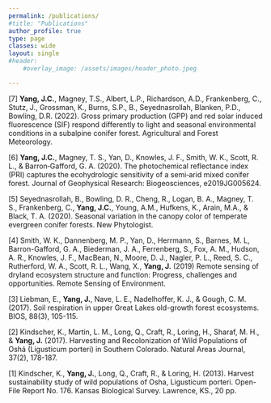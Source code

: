 ```yaml
---
permalink: /publications/
#title: "Publications"
author_profile: true
type: page
classes: wide
layout: single
#header:
    #overlay_image: /assets/images/header_photo.jpeg

---
```


[7] **Yang, J.C.**, Magney, T.S., Albert, L.P., Richardson, A.D., Frankenberg, C., Stutz, J., Grossman, K., Burns, S.P., B., Seyednasrollah, Blanken, P.D., Bowling, D.R. (2022).  Gross primary production (GPP) and red solar induced fluorescence (SIF) respond differently to light and seasonal environmental conditions in a subalpine conifer forest. Agricultural and Forest Meteorology.

[6] **Yang, J.C.**, Magney, T. S., Yan, D., Knowles, J. F., Smith, W. K., Scott, R. L., & Barron‐Gafford, G. A. (2020). The photochemical reflectance index (PRI) captures the ecohydrologic sensitivity of a semi‐arid mixed conifer forest. Journal of Geophysical Research: Biogeosciences, e2019JG005624.

[5] Seyednasrollah, B., Bowling, D. R., Cheng, R., Logan, B. A., Magney, T. S., Frankenberg, C., **Yang, J.C.**, Young, A.M., Hufkens, K., Arain, M.A., & Black, T. A. (2020). Seasonal variation in the canopy color of temperate evergreen conifer forests. New Phytologist.

[4] Smith, W. K., Dannenberg, M. P., Yan, D., Herrmann, S., Barnes, M. L, Barron-Gafford, G. A., 
Biederman, J. A., Ferrenberg, S., Fox, A. M., Hudson, A. R., Knowles, J. F., MacBean, N., Moore, D. J., Nagler, P. L., Reed, S. C., Rutherford, W. A., Scott, R. L., Wang, X., **Yang, J.**  (2019) Remote sensing of dryland ecosystem structure and function: Progress, challenges and opportunities.  Remote Sensing of Environment.

[3] Liebman, E., **Yang, J.**, Nave, L. E., Nadelhoffer, K. J., & Gough, C. M. (2017). Soil respiration in upper Great Lakes old-growth forest ecosystems. BIOS, 88(3), 105-115.

[2] Kindscher, K., Martin, L. M., Long, Q., Craft, R., Loring, H., Sharaf, M. H., & **Yang, J.** (2017). Harvesting and Recolonization of Wild Populations of Oshá (Ligusticum porteri) in Southern Colorado. Natural Areas Journal, 37(2), 178-187.

[1] Kindscher, K., **Yang, J.**, Long, Q., Craft, R., & Loring, H. (2013). Harvest sustainability study of wild populations of Osha, Ligusticum porteri. Open-File Report No. 176. Kansas Biological Survey. Lawrence, KS., 20 pp.
